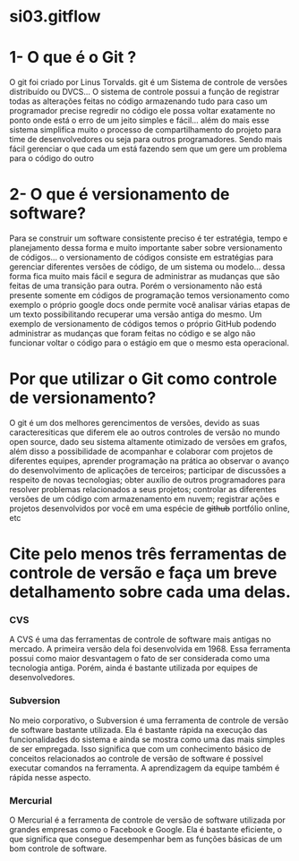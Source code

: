 # si03.gitflow

# 1- O que é o Git ?
 
O git foi criado por Linus Torvalds. git é um Sistema de controle de versões distribuído ou DVCS... O sistema de controle possui a função de registrar todas as alterações feitas no código armazenando tudo para caso um programador precise regredir no código ele possa voltar exatamente no ponto onde está o erro de um jeito simples e fácil... além do mais esse sistema simplifica muito o processo de compartilhamento do projeto para time de desenvolvedores ou seja para outros programadores. Sendo mais fácil gerenciar o que cada um está fazendo sem que um gere um problema para o código do outro

# 2- O que é versionamento de software?

Para se construir um software consistente preciso é ter estratégia, tempo e planejamento dessa forma e muito importante saber sobre versionamento de códigos... o versionamento de códigos consiste em estratégias para gerenciar diferentes versões de código, de um sistema ou modelo... dessa forma fica muito mais fácil e segura de administrar as mudanças que são feitas de uma transição para outra. Porém o versionamento não está presente somente em códigos de programação temos versionamento como exemplo o próprio google docs onde permite você analisar várias etapas de um texto possibilitando recuperar uma versão antiga do mesmo. Um exemplo de versionamento de códigos temos o próprio GitHub podendo administrar as mudanças que foram feitas no código e se algo não funcionar voltar o código para o estágio em que o mesmo esta operacional.

# Por que utilizar o Git como controle de versionamento?

O git é um dos melhores gerencimentos de versões, devido as suas caracteresiticas que diferem ele ao outros controles de versão no mundo open source, dado seu sistema altamente otimizado de versões em grafos, além disso a possibilidade de acompanhar e colaborar com projetos de diferentes equipes, aprender programação na prática ao observar o avanço do desenvolvimento de aplicações de terceiros; participar de discussões a respeito de novas tecnologias; obter auxílio de outros programadores para resolver problemas relacionados a seus projetos; controlar as diferentes versões de um código com armazenamento em nuvem; registrar ações e projetos desenvolvidos por você em uma espécie de ~~github~~ portfólio online, etc

# Cite pelo menos três ferramentas de controle de versão e faça um breve detalhamento sobre cada uma delas.

### CVS
A CVS é uma das ferramentas de controle de software mais antigas no mercado. A primeira versão dela foi desenvolvida em 1968. Essa ferramenta possui como maior desvantagem o fato de ser considerada como uma tecnologia antiga. Porém, ainda é bastante utilizada por equipes de desenvolvedores.

### Subversion
No meio corporativo, o Subversion é uma ferramenta de controle de versão de software bastante utilizada. Ela é bastante rápida na execução das funcionalidades do sistema e ainda se mostra como uma das mais simples de ser empregada. Isso significa que com um conhecimento básico de conceitos relacionados ao controle de versão de software é possível executar comandos na ferramenta. A aprendizagem da equipe também é rápida nesse aspecto.

### Mercurial
O Mercurial é a ferramenta de controle de versão de software utilizada por grandes empresas como o Facebook e Google. Ela é bastante eficiente, o que significa que consegue desempenhar bem as funções básicas de um bom controle de software.

